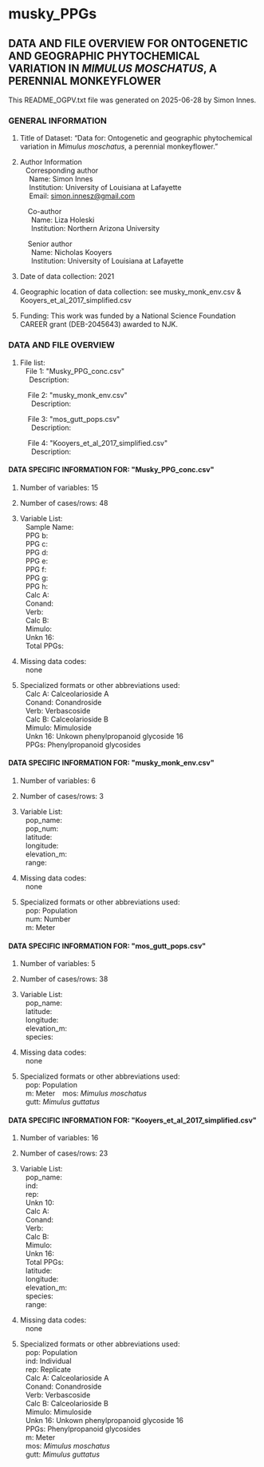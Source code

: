 # musky_PPGs

## DATA AND FILE OVERVIEW FOR ONTOGENETIC AND GEOGRAPHIC PHYTOCHEMICAL VARIATION IN <i>MIMULUS MOSCHATUS</i>, A PERENNIAL MONKEYFLOWER

This README_OGPV.txt file was generated on 2025-06-28 by Simon Innes.

### GENERAL INFORMATION

1. Title of Dataset: “Data for: Ontogenetic and geographic phytochemical variation in <i>Mimulus moschatus</i>, a perennial monkeyflower.”

2. Author Information \
&ensp; Corresponding author \
&emsp; Name: Simon Innes \
&emsp; Institution: University of Louisiana at Lafayette \
&emsp; Email: simon.innesz@gmail.com 

&emsp;&emsp;&ensp; Co-author \
&emsp;&emsp;&ensp;&ensp; Name: Liza Holeski \
&emsp;&emsp;&ensp;&ensp; Institution: Northern Arizona University 

&emsp;&emsp;&ensp; Senior author \
&emsp;&emsp;&ensp;&ensp; Name: Nicholas Kooyers \
&emsp;&emsp;&ensp;&ensp; Institution: University of Louisiana at Lafayette 

3. Date of data collection: 2021

4. Geographic location of data collection: see musky_monk_env.csv & Kooyers_et_al_2017_simplified.csv

5. Funding: This work was funded by a National Science Foundation CAREER grant (DEB-2045643) awarded to NJK.

### DATA AND FILE OVERVIEW

1. File list: \
&ensp; File 1: "Musky_PPG_conc.csv" \
&emsp; Description: 

&emsp;&emsp;&ensp; File 2: "musky_monk_env.csv" \
&emsp;&emsp;&ensp;&ensp; Description: 

&emsp;&emsp;&ensp; File 3: "mos_gutt_pops.csv" \
&emsp;&emsp;&ensp;&ensp; Description: 

&emsp;&emsp;&ensp; File 4: "Kooyers_et_al_2017_simplified.csv" \
&emsp;&emsp;&ensp;&ensp; Description: 


#### DATA SPECIFIC INFORMATION FOR: "Musky_PPG_conc.csv"

1. Number of variables: 15

2. Number of cases/rows: 48

3. Variable List: \
&ensp; Sample Name: \
&ensp; PPG b: \
&ensp; PPG c: \
&ensp; PPG d: \
&ensp; PPG e: \
&ensp; PPG f: \
&ensp; PPG g: \
&ensp; PPG h: \
&ensp; Calc A: \
&ensp; Conand: \
&ensp; Verb: \
&ensp; Calc B: \
&ensp; Mimulo: \
&ensp; Unkn 16: \
&ensp; Total PPGs:

4. Missing data codes: \
&ensp; none

5. Specialized formats or other abbreviations used: \
&ensp; Calc A: Calceolarioside A \
&ensp; Conand: Conandroside \
&ensp; Verb: Verbascoside \
&ensp; Calc B: Calceolarioside B \
&ensp; Mimulo: Mimuloside \
&ensp; Unkn 16: Unkown phenylpropanoid glycoside 16 \
&ensp; PPGs: Phenylpropanoid glycosides


#### DATA SPECIFIC INFORMATION FOR: "musky_monk_env.csv"

1. Number of variables: 6

2. Number of cases/rows: 3

3. Variable List: \
&ensp; pop_name: \
&ensp; pop_num: \
&ensp; latitude: \
&ensp; longitude: \
&ensp; elevation_m: \
&ensp; range: 

4. Missing data codes: \
&ensp; none

5. Specialized formats or other abbreviations used: \
&ensp; pop: Population \
&ensp; num: Number \
&ensp; m: Meter


#### DATA SPECIFIC INFORMATION FOR: "mos_gutt_pops.csv"

1. Number of variables: 5

2. Number of cases/rows: 38

3. Variable List: \
&ensp; pop_name: \
&ensp; latitude: \
&ensp; longitude: \
&ensp; elevation_m: \
&ensp; species: 

5. Missing data codes: \
&ensp; none

6. Specialized formats or other abbreviations used: \
&ensp; pop: Population \
&ensp; m: Meter
&ensp; mos: <i>Mimulus moschatus</i> \
&ensp; gutt: <i>Mimulus guttatus</i>


#### DATA SPECIFIC INFORMATION FOR: "Kooyers_et_al_2017_simplified.csv"

1. Number of variables: 16

2. Number of cases/rows: 23

3. Variable List: \
&ensp; pop_name: \
&ensp; ind: \
&ensp; rep: \
&ensp; Unkn 10: \
&ensp; Calc A: \
&ensp; Conand: \
&ensp; Verb: \
&ensp; Calc B: \
&ensp; Mimulo: \
&ensp; Unkn 16: \
&ensp; Total PPGs: \
&ensp; latitude: \
&ensp; longitude: \
&ensp; elevation_m: \
&ensp; species: \
&ensp; range:


5. Missing data codes: \
&ensp; none

6. Specialized formats or other abbreviations used: \
&ensp; pop: Population \
&ensp; ind: Individual \
&ensp; rep: Replicate \
&ensp; Calc A: Calceolarioside A \
&ensp; Conand: Conandroside \
&ensp; Verb: Verbascoside \
&ensp; Calc B: Calceolarioside B \
&ensp; Mimulo: Mimuloside \
&ensp; Unkn 16: Unkown phenylpropanoid glycoside 16 \
&ensp; PPGs: Phenylpropanoid glycosides \
&ensp; m: Meter \
&ensp; mos: <i>Mimulus moschatus</i> \
&ensp; gutt: <i>Mimulus guttatus</i>

